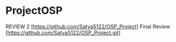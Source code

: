 # ProjectOSP
REVIEW 2 [https://github.com/Satya5122/OSP_Project]
Final Review [https://github.com/Satya5122/OSP_Project.git]
